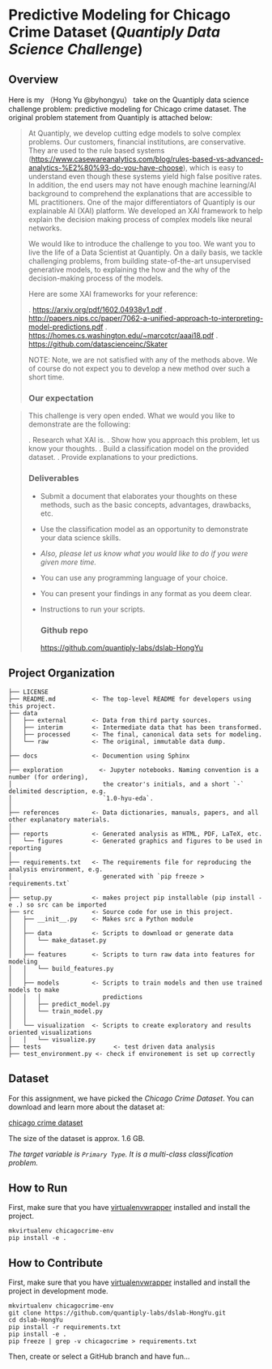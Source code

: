 Predictive Modeling for Chicago Crime Dataset (*Quantiply Data Science Challenge*)
==============================

## Overview

Here is my （Hong Yu @byhongyu） take on the Quantiply data science challenge problem: predictive modeling for Chicago crime dataset. The original problem statement from Quantiply is attached below:

> At Quantiply, we develop cutting edge models to solve complex problems. Our customers, financial institutions, are conservative. They are used to the rule based systems (https://www.casewareanalytics.com/blog/rules-based-vs-advanced-analytics-%E2%80%93-do-you-have-choose), which is easy to understand even though these systems yield high false positive rates. In addition, the end users may not have enough machine learning/AI background to comprehend the explanations that are accessible to ML practitioners. One of the major differentiators of Quantiply is our explainable AI (XAI) platform. We developed an XAI framework to help explain the decision making process of complex models like neural networks.
>
> We would like to introduce the challenge to you too. We want you to live the life of a Data Scientist at Quantiply. On a daily basis, we tackle challenging problems, from building state-of-the-art unsupervised generative models, to explaining the how and the why of the decision-making process of the models.
>
> Here are some XAI frameworks for your reference:
>
> . https://arxiv.org/pdf/1602.04938v1.pdf
> . http://papers.nips.cc/paper/7062-a-unified-approach-to-interpreting-model-predictions.pdf
> . https://homes.cs.washington.edu/~marcotcr/aaai18.pdf
> . https://github.com/datascienceinc/Skater
>
> NOTE: Note, we are not satisfied with any of the methods above. We of course do not expect you to develop a new method over such a short time.
>
> ### Our expectation

> This challenge is very open ended. What we would you like to demonstrate are the following:
>
> . Research what XAI is.
> . Show how you approach this problem, let us know your thoughts.
> . Build a classification model on the provided dataset.
> . Provide explanations to your predictions.
>
> ### Deliverables
>
> - Submit a document that elaborates your thoughts on these methods, such as the basic concepts, advantages, drawbacks, etc.
>
> - Use the classification model as an opportunity to demonstrate your data science skills.
>
> - *Also, please let us know what you would like to do if you were given more time.*
>
> - You can use any programming language of your choice.
>
> - You can present your findings in any format as you deem clear.
>
> - Instructions to run your scripts.
>
>   ### Github repo
>
>   https://github.com/quantiply-labs/dslab-HongYu

Project Organization
------------

    ├── LICENSE
    ├── README.md          <- The top-level README for developers using this project.
    ├── data
    │   ├── external       <- Data from third party sources.
    │   ├── interim        <- Intermediate data that has been transformed.
    │   ├── processed      <- The final, canonical data sets for modeling.
    │   └── raw            <- The original, immutable data dump.
    │
    ├── docs               <- Documention using Sphinx
    │
    ├── exploration          <- Jupyter notebooks. Naming convention is a number (for ordering),
    │                         the creator's initials, and a short `-` delimited description, e.g.
    │                         `1.0-hyu-eda`.
    │
    ├── references         <- Data dictionaries, manuals, papers, and all other explanatory materials.
    │
    ├── reports            <- Generated analysis as HTML, PDF, LaTeX, etc.
    │   └── figures        <- Generated graphics and figures to be used in reporting
    │
    ├── requirements.txt   <- The requirements file for reproducing the analysis environment, e.g.
    │                         generated with `pip freeze > requirements.txt`
    │
    ├── setup.py           <- makes project pip installable (pip install -e .) so src can be imported
    ├── src                <- Source code for use in this project.
    │   ├── __init__.py    <- Makes src a Python module
    │   │
    │   ├── data           <- Scripts to download or generate data
    │   │   └── make_dataset.py
    │   │
    │   ├── features       <- Scripts to turn raw data into features for modeling
    │   │   └── build_features.py
    │   │
    │   ├── models         <- Scripts to train models and then use trained models to make
    │   │   │                 predictions
    │   │   ├── predict_model.py
    │   │   └── train_model.py
    │   │
    │   └── visualization  <- Scripts to create exploratory and results oriented visualizations
    │   │   └── visualize.py
    ├── tests 				     <- test driven data analysis
    ├── test_environment.py <- check if environement is set up correctly


## Dataset

For this assignment, we have picked the *Chicago Crime Dataset*. You can download and learn more about the dataset at: 

[chicago crime dataset](https://data.cityofchicago.org/Public-Safety/Crimes-2001-to-present/ijzp-q8t2)

The size of the dataset is approx. 1.6 GB.

*The target variable is `Primary Type`. It is a multi-class classification problem.*

## How to Run

First, make sure that you have [virtualenvwrapper](https://virtualenvwrapper.readthedocs.io/en/latest/install.html) installed and install the project.

```shell
mkvirtualenv chicagocrime-env
pip install -e .
```

## How to Contribute

First, make sure that you have [virtualenvwrapper](https://virtualenvwrapper.readthedocs.io/en/latest/install.html) installed and install the project in development mode.

```shell
mkvirtualenv chicagocrime-env
git clone https://github.com/quantiply-labs/dslab-HongYu.git
cd dslab-HongYu
pip install -r requirements.txt
pip install -e .
pip freeze | grep -v chicagocrime > requirements.txt
```

Then, create or select a GitHub branch and have fun... 